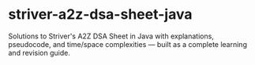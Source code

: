 # striver-a2z-dsa-sheet-java
Solutions to Striver's A2Z DSA Sheet in Java with explanations, pseudocode, and time/space complexities — built as a complete learning and revision guide.
